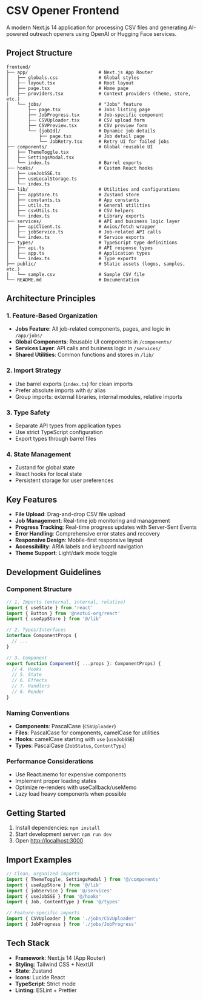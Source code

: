 # CSV Opener Frontend

A modern Next.js 14 application for processing CSV files and generating AI-powered outreach openers using OpenAI or Hugging Face services.

## Project Structure

```
frontend/
├── app/                          # Next.js App Router
│   ├── globals.css               # Global styles
│   ├── layout.tsx                # Root layout
│   ├── page.tsx                  # Home page
│   ├── providers.tsx             # Context providers (theme, store, etc.)
│   └── jobs/                     # "Jobs" feature
│       ├── page.tsx              # Jobs listing page
│       ├── JobProgress.tsx       # Job-specific component
│       ├── CSVUploader.tsx       # CSV upload form
│       ├── CSVPreview.tsx        # CSV preview form
│       └── [jobId]/              # Dynamic job details
│           ├── page.tsx          # Job detail page
│           └── JobRetry.tsx      # Retry UI for failed jobs
├── components/                   # Global reusable UI
│   ├── ThemeToggle.tsx
│   ├── SettingsModal.tsx
│   └── index.ts                  # Barrel exports
├── hooks/                        # Custom React hooks
│   ├── useJobSSE.ts
│   ├── useLocalStorage.ts
│   └── index.ts
├── lib/                          # Utilities and configurations
│   ├── appStore.ts               # Zustand store
│   ├── constants.ts              # App constants
│   ├── utils.ts                  # General utilities
│   ├── csvUtils.ts               # CSV helpers
│   └── index.ts                  # Library exports
├── services/                     # API and business logic layer
│   ├── apiClient.ts              # Axios/fetch wrapper
│   ├── jobService.ts             # Job-related API calls
│   └── index.ts                  # Service exports
├── types/                        # TypeScript type definitions
│   ├── api.ts                    # API response types
│   ├── app.ts                    # Application types
│   └── index.ts                  # Type exports
├── public/                       # Static assets (logos, samples, etc.)
│   └── sample.csv                # Sample CSV file
└── README.md                     # Documentation
```

## Architecture Principles

### 1. **Feature-Based Organization**
- **Jobs Feature**: All job-related components, pages, and logic in `/app/jobs/`
- **Global Components**: Reusable UI components in `/components/`
- **Services Layer**: API calls and business logic in `/services/`
- **Shared Utilities**: Common functions and stores in `/lib/`

### 2. **Import Strategy**
- Use barrel exports (`index.ts`) for clean imports
- Prefer absolute imports with `@/` alias
- Group imports: external libraries, internal modules, relative imports

### 3. **Type Safety**
- Separate API types from application types
- Use strict TypeScript configuration
- Export types through barrel files

### 4. **State Management**
- Zustand for global state
- React hooks for local state
- Persistent storage for user preferences

## Key Features

- **File Upload**: Drag-and-drop CSV file upload
- **Job Management**: Real-time job monitoring and management
- **Progress Tracking**: Real-time progress updates with Server-Sent Events
- **Error Handling**: Comprehensive error states and recovery
- **Responsive Design**: Mobile-first responsive layout
- **Accessibility**: ARIA labels and keyboard navigation
- **Theme Support**: Light/dark mode toggle

## Development Guidelines

### Component Structure
```typescript
// 1. Imports (external, internal, relative)
import { useState } from 'react'
import { Button } from '@nextui-org/react'
import { useAppStore } from '@/lib'

// 2. Types/Interfaces
interface ComponentProps {
  // ...
}

// 3. Component
export function Component({ ...props }: ComponentProps) {
  // 4. Hooks
  // 5. State
  // 6. Effects
  // 7. Handlers
  // 8. Render
}
```

### Naming Conventions
- **Components**: PascalCase (`CSVUploader`)
- **Files**: PascalCase for components, camelCase for utilities
- **Hooks**: camelCase starting with `use` (`useJobSSE`)
- **Types**: PascalCase (`JobStatus`, `ContentType`)

### Performance Considerations
- Use React.memo for expensive components
- Implement proper loading states
- Optimize re-renders with useCallback/useMemo
- Lazy load heavy components when possible

## Getting Started

1. Install dependencies: `npm install`
2. Start development server: `npm run dev`
3. Open [http://localhost:3000](http://localhost:3000)

## Import Examples

```typescript
// Clean, organized imports
import { ThemeToggle, SettingsModal } from '@/components'
import { useAppStore } from '@/lib'
import { jobService } from '@/services'
import { useJobSSE } from '@/hooks'
import { Job, ContentType } from '@/types'

// Feature-specific imports
import { CSVUploader } from './jobs/CSVUploader'
import { JobProgress } from './jobs/JobProgress'
```

## Tech Stack

- **Framework**: Next.js 14 (App Router)
- **Styling**: Tailwind CSS + NextUI
- **State**: Zustand
- **Icons**: Lucide React
- **TypeScript**: Strict mode
- **Linting**: ESLint + Prettier
